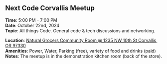 ## Next Code Corvallis Meetup

**Time**: 5:00 PM - 7:00 PM<br>
**Date**: October 22nd, 2024<br>
**Topic**: All things Code. General code & tech discussions and networking.

**Location**: [Natural Grocers Community Room @ 1235 NW 10th St Corvallis, OR 97330](https://maps.app.goo.gl/gHs9tzfvrwq3XjoLA)<br>
**Amenities**: Power, Water, Parking (free), variety of food and drinks (paid)<br> 
**Notes**: The meetup is in the demonstration kitchen room (back of the store).
